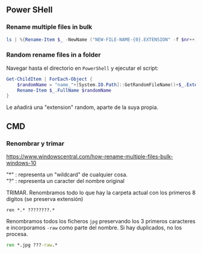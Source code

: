## Power SHell
### Rename multiple files in bulk

```powershell
ls | %{Rename-Item $_ -NewName ("NEW-FILE-NAME-{0}.EXTENSION" -f $nr++)}
```
### Random rename files in a folder

Navegar hasta el directorio en `PowerShell` y ejecutar el script:

```powershell
Get-ChildItem | ForEach-Object {
    $randomName = "name_"+[System.IO.Path]::GetRandomFileName()+$_.Extension
    Rename-Item $_.FullName $randomName
}
```
Le añadirá una "extension" random, aparte de la suya propia.

## CMD
### Renombrar y trimar

https://www.windowscentral.com/how-rename-multiple-files-bulk-windows-10

"*" : representa un "wildcard" de cualquier cosa.   
"?" : representa un caracter del nombre original   


TRIMAR. Renombramos todo lo que hay la carpeta actual con los primeros 8 digitos (se preserva extensión)    
```CMD
ren *.* ????????.*
```

Renombramos todos los ficheros `jpg` preservando los 3 primeros caracteres e incorporamos `-raw` como parte del nombre. Si hay duplicados, no los procesa.   
```cmd
ren *.jpg ???-raw.*
```
